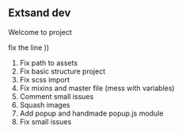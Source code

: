 ## Extsand dev

Welcome to project

fix the line ))

1. Fix path to assets
2. Fix basic structure project
3. Fix scss import
4. Fix mixins and master file (mess with variables)
5. Comment small issues
6. Squash images
7. Add popup and handmade popup.js module
8. Fix small issues


